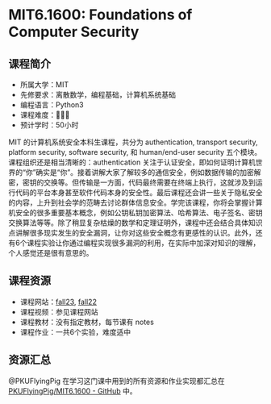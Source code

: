 # MIT6.1600: Foundations of Computer Security

## 课程简介

- 所属大学：MIT
- 先修要求：离散数学，编程基础，计算机系统基础
- 编程语言：Python3
- 课程难度：🌟🌟🌟
- 预计学时：50小时

MIT 的计算机系统安全本科生课程，共分为 authentication, transport security, platform security, software security, 和 human/end-user security 五个模块。课程组织还是相当清晰的：authentication 关注于认证安全，即如何证明计算机世界的“你”确实是“你”。接着讲解大家了解较多的通信安全，例如数据传输的加密解密，密钥的交换等。但传输是一方面，代码最终需要在终端上执行，这就涉及到运行代码的平台本身甚至软件代码本身的安全性。最后课程还会讲一些关于隐私安全的内容，上升到社会学的范畴去讨论群体信息安全。学完该课程，你将会掌握计算机安全的很多重要基本概念，例如公钥私钥加密算法、哈希算法、电子签名、密钥交换算法等等。除了稍显复杂枯燥的数学和定理证明外，课程中还会结合具体知识点讲解很多现实发生的安全漏洞，让你对这些安全概念有更感性的认识。此外，还有6个课程实验让你通过编程实现很多漏洞的利用，在实际中加深对知识的理解，个人感觉还是很有意思的。

## 课程资源

- 课程网站：[fall23](https://61600.csail.mit.edu/2023/), [fall22](https://61600.csail.mit.edu/2022/)
- 课程视频：参见课程网站
- 课程教材：没有指定教材，每节课有 notes
- 课程作业：一共6个实验，难度适中

## 资源汇总

@PKUFlyingPig 在学习这门课中用到的所有资源和作业实现都汇总在 [PKUFlyingPig/MIT6.1600 - GitHub](https://github.com/PKUFlyingPig/MIT6.1600) 中。